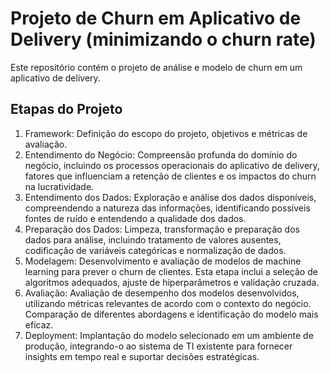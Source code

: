 # Projeto de Churn em Aplicativo de Delivery (minimizando o churn rate)
 Este repositório contém o projeto de análise e modelo de churn em um aplicativo de delivery.

## Etapas do Projeto
1. Framework: Definição do escopo do projeto, objetivos e métricas de avaliação.
2. Entendimento do Negócio: Compreensão profunda do domínio do negócio, incluindo os processos operacionais do aplicativo de delivery, fatores que influenciam a retenção de clientes e os impactos do churn na lucratividade.
3. Entendimento dos Dados: Exploração e análise dos dados disponíveis, compreendendo a natureza das informações, identificando possíveis fontes de ruído e entendendo a qualidade dos dados.
4. Preparação dos Dados: Limpeza, transformação e preparação dos dados para análise, incluindo tratamento de valores ausentes, codificação de variáveis categóricas e normalização de dados.
5. Modelagem: Desenvolvimento e avaliação de modelos de machine learning para prever o churn de clientes. Esta etapa inclui a seleção de algoritmos adequados, ajuste de hiperparâmetros e validação cruzada.
6. Avaliação: Avaliação de desempenho dos modelos desenvolvidos, utilizando métricas relevantes de acordo com o contexto do negócio. Comparação de diferentes abordagens e identificação do modelo mais eficaz.
7. Deployment: Implantação do modelo selecionado em um ambiente de produção, integrando-o ao sistema de TI existente para fornecer insights em tempo real e suportar decisões estratégicas.
